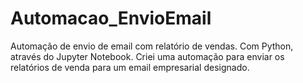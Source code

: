 # Automacao_EnvioEmail

Automação de envio de email com relatório de vendas.
Com Python, através do Jupyter Notebook. Criei uma automação
para enviar os relatórios de venda para um email empresarial designado.
